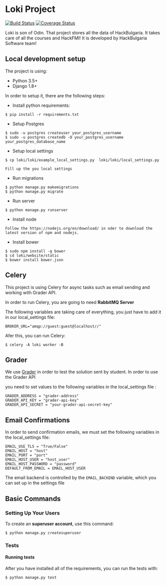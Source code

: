 # Loki Project

  [![Build Status](https://travis-ci.org/HackSoftware/Loki.svg?branch=master)](https://travis-ci.org/HackSoftware/Loki)
  [![Coverage Status](https://coveralls.io/repos/HackSoftware/Loki/badge.svg?branch=master)](https://coveralls.io/r/HackSoftware/Loki?branch=master)


Loki is son of Odin. That project stores all the data of HackBulgaria.
It takes care of all the courses and HackFMI! It is developed by HackBulgaria Software team!

Local development setup
-----------------------

The project is using:

-   Python 3.5+
-   Django 1.8+

In order to setup it, there are the following steps:

-   Install python requirements:

<!-- -->

    $ pip install -r requirements.txt

-   Setup Postgres

<!-- -->

    $ sudo -u postgres createuser your_postgres_username
    $ sudo -u postgres createdb -O your_postgres_username your_postgres_database_name

-   Setup local settings

<!-- -->

    $ cp loki/loki/example_local_settings.py  loki/loki/local_settings.py

    Fill up the you local settings

-   Run migrations

<!-- -->

    $ python manage.py makemigrations
    $ python manage.py migrate

-   Run server

<!-- -->

    $ python manage.py runserver

-   Install node

<!-- -->

    Follow the https://nodejs.org/en/download/ in oder to download the latest version of npm and nodejs.

-   Install bower

<!-- -->

    $ sudo npm install -g bower
    $ cd loki/website/static
    $ bower install bower.json


Celery
------

This project is using Celery for async tasks such as email sending and working with Grader API.

In order to run Celery, you are going to need **RabbitMQ Server**

The following variables are taking care of everything, you just have to add it in our local_settings file:

    BROKER_URL="amqp://guest:guest@localhost//"

Afer this, you can run Celery:

    $ celery -A loki worker -B

Grader
------

We use [Grader](https://github.com/HackBulgaria/HackTester) in order to test the solution sent by student. In order to use the Grader API

you need to set values to the following variables in the local_settings file :

    GRADER_ADDRESS = "grader-address"
    GRADER_API_KEY = "grader-api-key"
    GRADER_API_SECRET = "your-grader-api-secret-key"



Email Confirmations
-------------------

In order to send confirmation emails, we must set the following variables in the local_settings file:
    
    EMAIL_USE_TLS = "True/False"
    EMAIL_HOST = "host"
    EMAIL_PORT = "port"
    EMAIL_HOST_USER = "host_user"
    EMAIL_HOST_PASSWORD = "password"
    DEFAULT_FROM_EMAIL = EMAIL_HOST_USER


The email backend is controlled by the
`EMAIL_BACKEND` variable, which you can set up in the settings file 


Basic Commands
--------------

### Setting Up Your Users

To create an **superuser account**, use this command:

    $ python manage.py createsuperuser

 
### Tests

#### Running tests

After you have installed all of the requirements, you can run the tests with:

    $ python manage.py test

